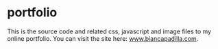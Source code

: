 # portfolio

This is the source code and related css, javascript and image files to my online portfolio. You can visit the site here: www.biancapadilla.com.
